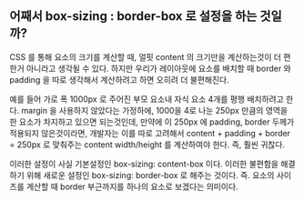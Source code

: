 ## 어째서 box-sizing : border-box 로 설정을 하는 것일까?

CSS 를 통해 요소의 크기를 계산할 때, 얼핏 content 의 크기만을 계산하는것이 더 편한거 아니라고 생각될 수 있다. 하지만 우리가 레이아웃에 요소를 배치할 때 border 와 padding 을 따로 생각해서 계산하려고 하면 오히려 더 불편해진다. <br />

예를 들어 가로 폭 1000px 로 주어진 부모 요소내 자식 요소 4개를 평행 배치하려고 한다. margin 을 사용하지 않았다는 가정하에, 1000을 4로 나눈 250px 만큼의 영역을 한 요소가 차지하고 있으면 되는것인데, 만약에 이 250px 에 padding, border 두께가 적용되지 않은것이라면, 개발자는 이를 따로 고려해서 content + padding + border = 250px 로 맞춰주는 content width/height 를 계산하여야 한다. 즉, 훨씬 귀찮다. <br />

이러한 설정이 사실 기본설정인 box-sizing: content-box 이다. 이러한 불편함을 해결하기 위해 새로운 설정인 box-sizing: border-box 로 해주는 것이다. 즉. 요소의 사이즈를 계산할 때 border 부근까지를 하나의 요소로 보겠다는 의미이다.
